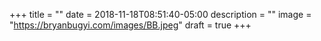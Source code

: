 +++
title = ""
date = 2018-11-18T08:51:40-05:00
description = ""
image = "https://bryanbugyi.com/images/BB.jpeg"
draft = true
+++
